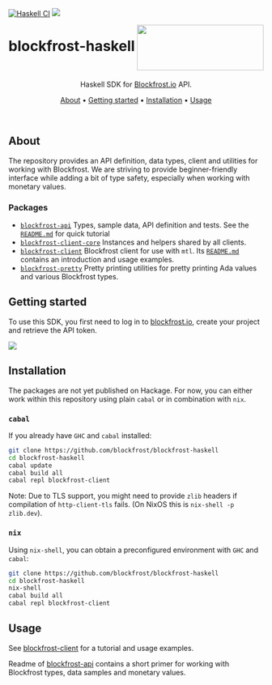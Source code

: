 [![Haskell CI](https://github.com/blockfrost/blockfrost-haskell/actions/workflows/ci.yaml/badge.svg)](https://github.com/blockfrost/blockfrost-haskell/actions/workflows/ci.yaml) <a href="https://fivebinaries.com/"><img src="https://img.shields.io/badge/made%20by-Five%20Binaries-darkviolet.svg?style=flat-square" /></a>

<img src="https://blockfrost.io/images/logo.svg" width="250" align="right" height="90">

# blockfrost-haskell

<br/>

<p align="center">Haskell SDK for <a href="https://blockfrost.io">Blockfrost.io</a> API.</p>
<p align="center">
  <a href="#about">About</a> •
  <a href="#getting-started">Getting started</a> •
  <a href="#installation">Installation</a> •
  <a href="#usage">Usage</a>
</p>

<br/>

## About

The repository provides an API definition, data types, client and utilities
for working with Blockfrost. We are striving to provide beginner-friendly
interface while adding a bit of type safety, especially when working with monetary
values.

### Packages

* [`blockfrost-api`](./blockfrost-api/#readme)
  Types, sample data, API definition and tests. See the [`README.md`](./blockfrost-api/#readme)
  for quick tutorial
* [`blockfrost-client-core`](./blockfrost-client-core/#readme)
  Instances and helpers shared by all clients.
* [`blockfrost-client`](./blockfrost-client/#readme)
  Blockfrost client for use with `mtl`. Its [`README.md`](./blockfrost-api/#readme)
  contains an introduction and usage examples.
* [`blockfrost-pretty`](./blockfrost-pretty/#readme)
  Pretty printing utilities for pretty printing Ada values
  and various Blockfrost types.

## Getting started

To use this SDK, you first need to log in to [blockfrost.io](https://blockfrost.io), create your project and retrieve the API token.

<img src="https://i.imgur.com/smY12ro.png">

<br/>

## Installation

The packages are not yet published on Hackage. For now, you can
either work within this repository using plain `cabal` or in combination
with `nix`.

### `cabal`

If you already have `GHC` and `cabal` installed:

```bash
git clone https://github.com/blockfrost/blockfrost-haskell
cd blockfrost-haskell
cabal update
cabal build all
cabal repl blockfrost-client
```

Note: Due to TLS support, you might need to
provide `zlib` headers if compilation
of `http-client-tls` fails. (On NixOS this is `nix-shell -p zlib.dev`).

### `nix`

Using `nix-shell`, you can obtain a preconfigured environment
with `GHC` and `cabal`:

```bash
git clone https://github.com/blockfrost/blockfrost-haskell
cd blockfrost-haskell
nix-shell
cabal build all
cabal repl blockfrost-client
```

## Usage

See [blockfrost-client](./blockfrost-client/#readme) for a tutorial
and usage examples.

Readme of [blockfrost-api](./blockfrost-api/#readme)
contains a short primer for working with Blockfrost
types, data samples and monetary values.
